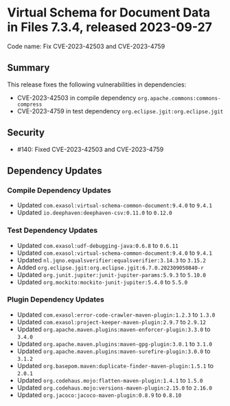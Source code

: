 # Virtual Schema for Document Data in Files 7.3.4, released 2023-09-27

Code name: Fix CVE-2023-42503 and CVE-2023-4759

## Summary

This release fixes the following vulnerabilities in dependencies:
* CVE-2023-42503 in compile dependency `org.apache.commons:commons-compress`
* CVE-2023-4759 in test dependency `org.eclipse.jgit:org.eclipse.jgit`

## Security

* #140: Fixed CVE-2023-42503 and CVE-2023-4759

## Dependency Updates

### Compile Dependency Updates

* Updated `com.exasol:virtual-schema-common-document:9.4.0` to `9.4.1`
* Updated `io.deephaven:deephaven-csv:0.11.0` to `0.12.0`

### Test Dependency Updates

* Updated `com.exasol:udf-debugging-java:0.6.8` to `0.6.11`
* Updated `com.exasol:virtual-schema-common-document:9.4.0` to `9.4.1`
* Updated `nl.jqno.equalsverifier:equalsverifier:3.14.3` to `3.15.2`
* Added `org.eclipse.jgit:org.eclipse.jgit:6.7.0.202309050840-r`
* Updated `org.junit.jupiter:junit-jupiter-params:5.9.3` to `5.10.0`
* Updated `org.mockito:mockito-junit-jupiter:5.4.0` to `5.5.0`

### Plugin Dependency Updates

* Updated `com.exasol:error-code-crawler-maven-plugin:1.2.3` to `1.3.0`
* Updated `com.exasol:project-keeper-maven-plugin:2.9.7` to `2.9.12`
* Updated `org.apache.maven.plugins:maven-enforcer-plugin:3.3.0` to `3.4.0`
* Updated `org.apache.maven.plugins:maven-gpg-plugin:3.0.1` to `3.1.0`
* Updated `org.apache.maven.plugins:maven-surefire-plugin:3.0.0` to `3.1.2`
* Updated `org.basepom.maven:duplicate-finder-maven-plugin:1.5.1` to `2.0.1`
* Updated `org.codehaus.mojo:flatten-maven-plugin:1.4.1` to `1.5.0`
* Updated `org.codehaus.mojo:versions-maven-plugin:2.15.0` to `2.16.0`
* Updated `org.jacoco:jacoco-maven-plugin:0.8.9` to `0.8.10`
